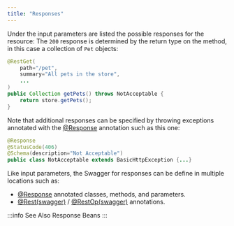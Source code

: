 ```yaml
---
title: "Responses"
---
```


Under the input parameters are listed the possible responses for the resource: The `200` response is determined by the return type on the method, in this case a collection of `Pet` objects:

```java
@RestGet(
    path="/pet",
    summary="All pets in the store",
    ...
)
public Collection getPets() throws NotAcceptable {
    return store.getPets();
}
```


Note that additional responses can be specified by throwing exceptions annotated with the [@Response](../apidocs/org/apache/juneau/http/annotation/Response.html) annotation such as this one:

```java
@Response
@StatusCode(406)
@Schema(description="Not Acceptable")
public class NotAcceptable extends BasicHttpException {...}
```


Like input parameters, the Swagger for responses can be define in multiple locations such as:
- [@Response](../apidocs/org/apache/juneau/http/annotation/Response.html) annotated classes, methods, and parameters.
- [@Rest(swagger)](../apidocs/org/apache/juneau/rest/annotation/Rest.html#swagger()) / [@RestOp(swagger)](../apidocs/org/apache/juneau/rest/annotation/RestOp.html#swagger()) annotations.


:::info See Also
Response Beans
:::
